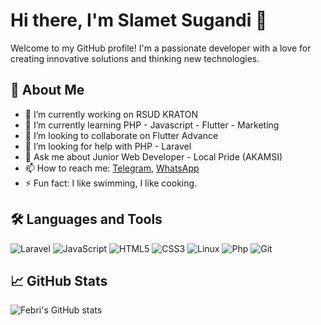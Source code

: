 # Hi there, I'm Slamet Sugandi 👋

Welcome to my GitHub profile! I'm a passionate developer with a love for creating innovative solutions and thinking new technologies.

## 🚀 About Me

- 🔭 I’m currently working on RSUD KRATON
- 🌱 I’m currently learning PHP - Javascript - Flutter - Marketing
- 👯 I’m looking to collaborate on Flutter Advance
- 🤔 I’m looking for help with PHP - Laravel
- 💬 Ask me about Junior Web Developer - Local Pride (AKAMSI)
- 📫 How to reach me: [Telegram](https://t.me/setsuga), [WhatsApp](https://wa.me/6282220801333)
- ⚡ Fun fact: I like swimming, I like cooking.

## 🛠️ Languages and Tools

![Laravel](https://img.shields.io/badge/Laravel-3670A0?style=for-the-badge&logo=laravel&logoColor=ffdd54)
![JavaScript](https://img.shields.io/badge/JavaScript-323330?style=for-the-badge&logo=javascript&logoColor=F7DF1E)
![HTML5](https://img.shields.io/badge/HTML5-E34F26?style=for-the-badge&logo=html5&logoColor=white)
![CSS3](https://img.shields.io/badge/CSS3-1572B6?style=for-the-badge&logo=css3&logoColor=white)
![Linux](https://img.shields.io/badge/Ubuntu-20232A?style=for-the-badge&logo=ubuntu&logoColor=61DAFB)
![Php](https://img.shields.io/badge/php-339933?style=for-the-badge&logo=php&logoColor=white)
![Git](https://img.shields.io/badge/Git-F05032?style=for-the-badge&logo=git&logoColor=white)

## 📈 GitHub Stats

![Febri's GitHub stats](https://github-readme-stats.vercel.app/api?username=virusphp&show_icons=true&theme=radical)

